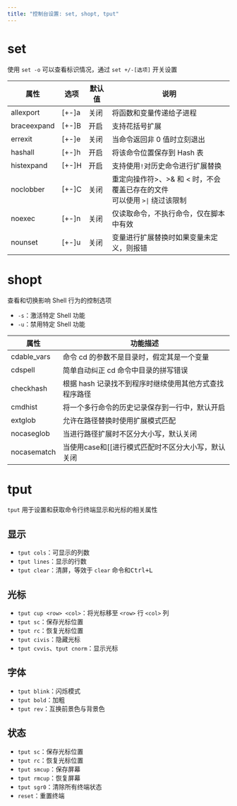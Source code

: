 ```yaml
---
title: "控制台设置: set, shopt, tput"
---
```


# set

使用 `set -o` 可以查看标识情况，通过 `set +/-[选项]` 开关设置

| 属性          | 选项    | 默认值 | 说明                                              |
| ----------- | ----- | --- | ----------------------------------------------- |
| allexport   | [+-]a | 关闭  | 将函数和变量传递给子进程                                    |
| braceexpand | [+-]B | 开启  | 支持花括号扩展                                         |
| errexit     | [+-]e | 关闭  | 当命令返回非 0 值时立刻退出                                 |
| hashall     | [+-]h | 开启  | 将该命令位置保存到 Hash 表                                |
| histexpand  | [+-]H | 开启  | 支持使用`!`对历史命令进行扩展替换                              |
| noclobber   | [+-]C | 关闭  | 重定向操作符>、>& 和 < 时，不会覆盖已存在的文件<br>可以使用 `>\|` 绕过该限制 |
| noexec      | [+-]n | 关闭  | 仅读取命令，不执行命令，仅在脚本中有效                             |
| nounset     | [+-]u | 关闭  | 变量进行扩展替换时如果变量未定义，则报错                            |
# shopt

查看和切换影响 Shell 行为的控制选项
- `-s`：激活特定 Shell 功能
- `-u`：禁用特定 Shell 功能

| 属性          | 功能描述                           |
| ----------- | ------------------------------ |
| cdable_vars | 命令 cd 的参数不是目录时，假定其是一个变量        |
| cdspell     | 简单自动纠正 cd 命令中目录的拼写错误           |
| checkhash   | 根据 hash 记录找不到程序时继续使用其他方式查找程序路径 |
| cmdhist     | 将一个多行命令的历史记录保存到一行中，默认开启        |
| extglob     | 允许在路径替换时使用扩展模式匹配               |
| nocaseglob  | 当进行路径扩展时不区分大小写，默认关闭            |
| nocasematch | 当使用case和[[进行模式匹配时不区分大小写，默认关闭   |
# tput

`tput` 用于设置和获取命令行终端显示和光标的相关属性
## 显示

- `tput cols`：可显示的列数
- `tput lines`：显示的行数
- `tput clear`：清屏，等效于 `clear` 命令和<kbd>Ctrl+L</kbd>
## 光标

- `tput cup <row> <col>`：将光标移至 `<row>` 行 `<col>` 列
- `tput sc`：保存光标位置
- `tput rc`：恢复光标位置
- `tput civis`：隐藏光标
- `tput cvvis`、`tput cnorm`：显示光标
## 字体

- `tput blink`：闪烁模式
- `tput bold`：加粗
- `tput rev`：互换前景色与背景色
## 状态

- `tput sc`：保存光标位置
- `tput rc`：恢复光标位置
- `tput smcup`：保存屏幕
- `tput rmcup`：恢复屏幕
- `tput sgr0`：清除所有终端状态
- `reset`：重置终端
